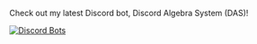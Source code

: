 Check out my latest Discord bot, Discord Algebra System (DAS)!

[![Discord Bots](https://top.gg/api/widget/863295366023086090.svg)](https://top.gg/bot/863295366023086090)

<!---
EmperorOwl/EmperorOwl is a ✨ special ✨ repository because its `README.md` (this file) appears on your GitHub profile.
You can click the Preview link to take a look at your changes.
--->
